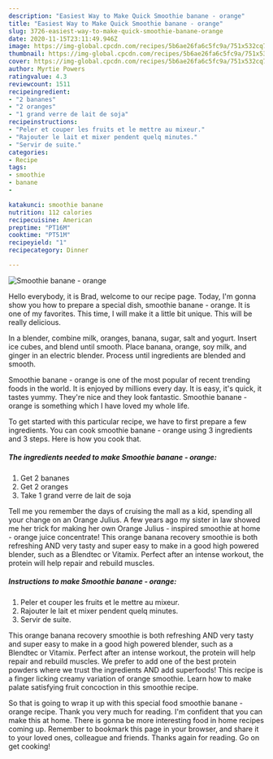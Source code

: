 ```yaml
---
description: "Easiest Way to Make Quick Smoothie banane - orange"
title: "Easiest Way to Make Quick Smoothie banane - orange"
slug: 3726-easiest-way-to-make-quick-smoothie-banane-orange
date: 2020-11-15T23:11:49.946Z
image: https://img-global.cpcdn.com/recipes/5b6ae26fa6c5fc9a/751x532cq70/smoothie-banane-orange-photo-principale-de-la-recette.jpg
thumbnail: https://img-global.cpcdn.com/recipes/5b6ae26fa6c5fc9a/751x532cq70/smoothie-banane-orange-photo-principale-de-la-recette.jpg
cover: https://img-global.cpcdn.com/recipes/5b6ae26fa6c5fc9a/751x532cq70/smoothie-banane-orange-photo-principale-de-la-recette.jpg
author: Myrtie Powers
ratingvalue: 4.3
reviewcount: 1511
recipeingredient:
- "2 bananes"
- "2 oranges"
- "1 grand verre de lait de soja"
recipeinstructions:
- "Peler et couper les fruits et le mettre au mixeur."
- "Rajouter le lait et mixer pendent quelq minutes."
- "Servir de suite."
categories:
- Recipe
tags:
- smoothie
- banane
- 

katakunci: smoothie banane  
nutrition: 112 calories
recipecuisine: American
preptime: "PT16M"
cooktime: "PT51M"
recipeyield: "1"
recipecategory: Dinner

---
```



![Smoothie banane - orange](https://img-global.cpcdn.com/recipes/5b6ae26fa6c5fc9a/751x532cq70/smoothie-banane-orange-photo-principale-de-la-recette.jpg)

Hello everybody, it is Brad, welcome to our recipe page. Today, I'm gonna show you how to prepare a special dish, smoothie banane - orange. It is one of my favorites. This time, I will make it a little bit unique. This will be really delicious.

In a blender, combine milk, oranges, banana, sugar, salt and yogurt. Insert ice cubes, and blend until smooth. Place banana, orange, soy milk, and ginger in an electric blender. Process until ingredients are blended and smooth.

Smoothie banane - orange is one of the most popular of recent trending foods in the world. It is enjoyed by millions every day. It is easy, it's quick, it tastes yummy. They're nice and they look fantastic. Smoothie banane - orange is something which I have loved my whole life.


To get started with this particular recipe, we have to first prepare a few ingredients. You can cook smoothie banane - orange using 3 ingredients and 3 steps. Here is how you cook that.

<!--inarticleads1-->

##### The ingredients needed to make Smoothie banane - orange:

1. Get 2 bananes
1. Get 2 oranges
1. Take 1 grand verre de lait de soja


Tell me you remember the days of cruising the mall as a kid, spending all your change on an Orange Julius. A few years ago my sister in law showed me her trick for making her own Orange Julius - inspired smoothie at home - orange juice concentrate! This orange banana recovery smoothie is both refreshing AND very tasty and super easy to make in a good high powered blender, such as a Blendtec or Vitamix. Perfect after an intense workout, the protein will help repair and rebuild muscles. 

<!--inarticleads2-->

##### Instructions to make Smoothie banane - orange:

1. Peler et couper les fruits et le mettre au mixeur.
1. Rajouter le lait et mixer pendent quelq minutes.
1. Servir de suite.


This orange banana recovery smoothie is both refreshing AND very tasty and super easy to make in a good high powered blender, such as a Blendtec or Vitamix. Perfect after an intense workout, the protein will help repair and rebuild muscles. We prefer to add one of the best protein powders where we trust the ingredients AND add superfoods! This recipe is a finger licking creamy variation of orange smoothie. Learn how to make palate satisfying fruit concoction in this smoothie recipe. 

So that is going to wrap it up with this special food smoothie banane - orange recipe. Thank you very much for reading. I'm confident that you can make this at home. There is gonna be more interesting food in home recipes coming up. Remember to bookmark this page in your browser, and share it to your loved ones, colleague and friends. Thanks again for reading. Go on get cooking!
